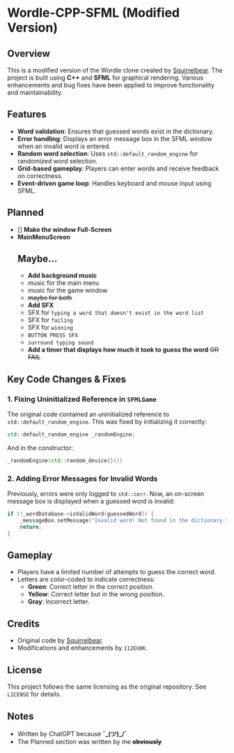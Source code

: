 # Wordle-CPP-SFML (Modified Version)

## Overview
This is a modified version of the Wordle clone created by [Squirrelbear](https://github.com/Squirrelbear/Wordle-CPP-SMFL). The project is built using **C++** and **SFML** for graphical rendering. Various enhancements and bug fixes have been applied to improve functionality and maintainability.

## Features
- **Word validation**: Ensures that guessed words exist in the dictionary.
- **Error handling**: Displays an error message box in the SFML window when an invalid word is entered.
- **Random word selection**: Uses `std::default_random_engine` for randomized word selection.
- **Grid-based gameplay**: Players can enter words and receive feedback on correctness.
- **Event-driven game loop**: Handles keyboard and mouse input using SFML.


## Planned
- [] **Make the window Full-Screen**
- **MainMenuScreen**
    ## Maybe...
  - **Add background music**
   - music for the main menu
   - music for the game window
   - ~~maybe for both~~
  - **Add SFX**
   - SFX for `typing a word that doesn't exist in the word list`
   - SFX for `failing`
   - SFX for `winning`
   - `BUTTON PRESS SFX`
   - `surround typing sound`
  - **Add a timer that displays how much it took to guess the word** ~~OR FAIL~~


## Key Code Changes & Fixes
### 1. **Fixing Uninitialized Reference in `SFMLGame`**
The original code contained an uninitialized reference to `std::default_random_engine`. This was fixed by initializing it correctly:
```cpp
std::default_random_engine _randomEngine;
```
And in the constructor:
```cpp
_randomEngine(std::random_device{}())
```

### 2. **Adding Error Messages for Invalid Words**
Previously, errors were only logged to `std::cerr`. Now, an on-screen message box is displayed when a guessed word is invalid:
```cpp
if (!_wordDatabase->isValidWord(guessedWord)) {
    _messageBox.setMessage("Invalid word! Not found in the dictionary.");
    return;
}
```

## Gameplay
- Players have a limited number of attempts to guess the correct word.
- Letters are color-coded to indicate correctness:
  - **Green**: Correct letter in the correct position.
  - **Yellow**: Correct letter but in the wrong position.
  - **Gray**: Incorrect letter.

## Credits
- Original code by [Squirrelbear](https://github.com/Squirrelbear/Wordle-CPP-SMFL).
- Modifications and enhancements by `112EU8K`.

## License
This project follows the same licensing as the original repository. See `LICENSE` for details.

## Notes
- Written by ChatGPT because  **¯\_(ツ)_/¯**
- The Planned section was written by me ~~**obviously**~~
